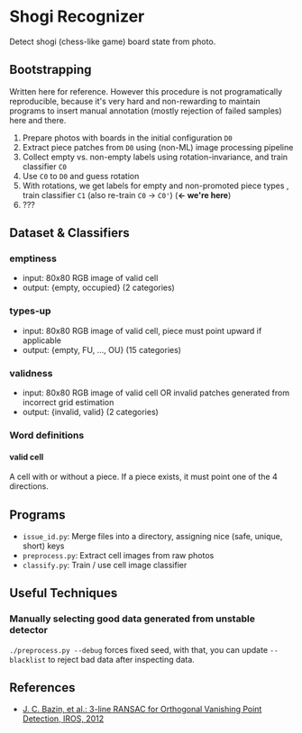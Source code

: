 Shogi Recognizer
================
Detect shogi (chess-like game) board state from photo.


Bootstrapping
----------
Written here for reference. However this procedure is
not programatically reproducible, because
it's very hard and non-rewarding to maintain programs to insert manual
annotation (mostly rejection of failed samples) here and there.

1. Prepare photos with boards in the initial configuration `D0`
2. Extract piece patches from `D0` using (non-ML) image processing pipeline
3. Collect empty vs. non-empty labels using rotation-invariance, and train classifier `C0`
4. Use `C0` to `D0` and guess rotation
5. With rotations, we get labels for empty and non-promoted piece types , train classifier `C1` (also re-train `C0` -> `C0'`) (__<- we're here__)
6. ???


Dataset & Classifiers
----------
### emptiness
* input: 80x80 RGB image of valid cell
* output: {empty, occupied} (2 categories)

### types-up
* input: 80x80 RGB image of valid cell, piece must point upward if applicable
* output: {empty, FU, ..., OU} (15 categories)

### validness
* input: 80x80 RGB image of valid cell OR invalid patches generated from incorrect grid estimation
* output: {invalid, valid} (2 categories)

### Word definitions
#### valid cell
A cell with or without a piece. If a piece exists, it must point one
of the 4 directions.


Programs
----------
* `issue_id.py`: Merge files into a directory, assigning nice (safe, unique, short) keys
* `preprocess.py`: Extract cell images from raw photos
* `classify.py`: Train / use cell image classifier



Useful Techniques
----------
### Manually selecting good data generated from unstable detector
`./preprocess.py --debug` forces fixed seed, with that, you can update `--blacklist` to reject bad data after inspecting data.


References
----------
* [J. C. Bazin, et al.: 3-line RANSAC for Orthogonal Vanishing Point Detection, IROS, 2012](http://graphics.ethz.ch/~jebazin/papers/IROS_2012.pdf)

